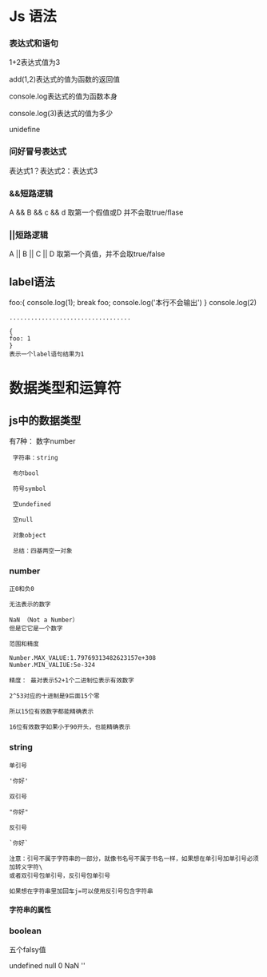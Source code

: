 # Js 语法
  
### 表达式和语句
  
  1+2表达式值为3
  
  add(1,2)表达式的值为函数的返回值
  
  console.log表达式的值为函数本身
  
  console.log(3)表达式的值为多少
  
  unidefine 
  
### 问好冒号表达式
  表达式1？表达式2：表达式3
  
### &&短路逻辑 
  A && B && c && d 取第一个假值或D
    并不会取true/flase
    
### ||短路逻辑
  A || B || C || D
  取第一个真值，并不会取true/false
  
  
##  label语法
  foo:{
    console.log(1);
    break foo;
    console.log('本行不会输出')
      }
    console.log(2)
    
    ..................................
    
    {
    foo: 1
    }
    表示一个label语句结果为1
    
# 数据类型和运算符
  ## js中的数据类型
  
  有7种：
     数字number
     
     字符串：string
     
     布尔bool
     
     符号symbol
     
     空undefined
     
     空null
     
     对象object
     
     总结：四基两空一对象
     
### number
    正0和负0
    
    无法表示的数字
    
    NaN （Not a Number）
    但是它它是一个数字
    
    范围和精度
    
    Number.MAX_VALUE:1.79769313482623157e+308
    Number.MIN_VALIUE:5e-324
    
    精度： 最对表示52+1个二进制位表示有效数字
    
    2^53对应的十进制是9后面15个零
    
    所以15位有效数字都能精确表示
    
    16位有效数字如果小于90开头，也能精确表示
    
### string
    
    单引号
    
    '你好'
    
    双引号
    
    "你好"
    
    反引号
    
    `你好`
    
    注意：引号不属于字符串的一部分，就像书名号不属于书名一样，如果想在单引号加单引号必须加转义字符\
    或者双引号包单引号，反引号包单引号
    
    如果想在字符串里加回车j=可以使用反引号包含字符串
#### 字符串的属性

### boolean
 
 五个falsy值
  
  undefined null 0 NaN ''
  
  
  
    
